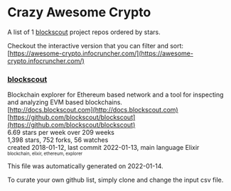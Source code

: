 # Crazy Awesome Crypto
A list of 1 [blockscout](https://github.com/blockscout) project repos ordered by stars.  

Checkout the interactive version that you can filter and sort: 
[https://awesome-crypto.infocruncher.com/](https://awesome-crypto.infocruncher.com/)  


### [blockscout](https://github.com/blockscout/blockscout)  
Blockchain explorer for Ethereum based network and a tool for inspecting and analyzing EVM based blockchains.   
[http://docs.blockscout.com](http://docs.blockscout.com)  
[https://github.com/blockscout/blockscout](https://github.com/blockscout/blockscout)  
6.69 stars per week over 209 weeks  
1,398 stars, 752 forks, 56 watches  
created 2018-01-12, last commit 2022-01-13, main language Elixir  
<sub><sup>blockchain, elixir, ethereum, explorer</sup></sub>


This file was automatically generated on 2022-01-14.  

To curate your own github list, simply clone and change the input csv file.  